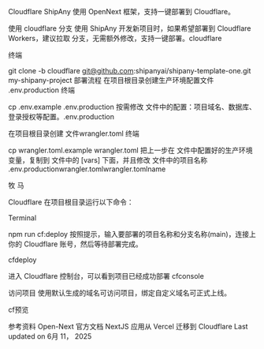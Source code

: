 Cloudflare
ShipAny 使用 OpenNext 框架，支持一键部署到 Cloudflare。

使用 cloudflare 分支
使用 ShipAny 开发新项目时，如果希望部署到 Cloudflare Workers，建议拉取 分支，无需额外修改，支持一键部署。cloudflare

终端

git clone -b cloudflare git@github.com:shipanyai/shipany-template-one.git my-shipany-project
部署流程
在项目根目录创建生产环境配置文件 .env.production
终端

cp .env.example .env.production
按需修改 文件中的配置：项目域名、数据库、登录授权等配置。.env.production

在项目根目录创建 文件wrangler.toml
终端

cp wrangler.toml.example wrangler.toml
把上一步在 文件中配置好的生产环境变量，复制到 文件中的 [vars] 下面，并且修改 文件中的项目名称 .env.productionwrangler.tomlwrangler.tomlname

牧 马

Cloudflare
在项目根目录运行以下命令：

Terminal

npm run cf:deploy
按照提示，输入要部署的项目名称和分支名称(main)，连接上你的 Cloudflare 账号，然后等待部署完成。

cfdeploy

进入 Cloudflare 控制台，可以看到项目已经成功部署
cfconsole

访问项目
使用默认生成的域名可访问项目，绑定自定义域名可正式上线。

cf预览

参考资料
Open-Next 官方文档
NextJS 应用从 Vercel 迁移到 Cloudflare
Last updated on 6月 11， 2025